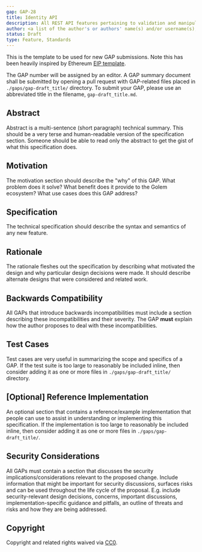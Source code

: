 ```yaml
---
gap: GAP-28
title: Identity API
description: All REST API features pertaining to validation and manipulation of identities and keys in Golem/Yagna.
author: <a list of the author's or authors' name(s) and/or username(s), or name(s) and email(s), e.g. (use with the parentheses or triangular brackets): FirstName LastName (@GitHubUsername), FirstName LastName <foo@bar.com>, FirstName (@GitHubUsername) and GitHubUsername (@GitHubUsername)>
status: Draft
type: Feature, Standards
---
```


This is the template to be used for new GAP submissions. Note this has been heavily inspired by Ethereum [EIP template](https://github.com/ethereum/EIPs/blob/master/eip-template.md).

The GAP number will be assigned by an editor. A GAP summary document shall be submitted by opening a pull request with GAP-related files placed in `./gaps/gap-draft_title/` directory. To submit your GAP, please use an abbreviated title in the filename, `gap-draft_title.md`.

## Abstract
Abstract is a multi-sentence (short paragraph) technical summary. This should be a very terse and human-readable version of the specification section. Someone should be able to read only the abstract to get the gist of what this specification does.

## Motivation
The motivation section should describe the "why" of this GAP. What problem does it solve? What benefit does it provide to the Golem ecosystem? What use cases does this GAP address?

## Specification
The technical specification should describe the syntax and semantics of any new feature. 

## Rationale
The rationale fleshes out the specification by describing what motivated the design and why particular design decisions were made. It should describe alternate designs that were considered and related work.

## Backwards Compatibility
All GAPs that introduce backwards incompatibilities must include a section describing these incompatibilities and their severity. The GAP **must** explain how the author proposes to deal with these incompatibilities.

## Test Cases
Test cases are very useful in summarizing the scope and specifics of a GAP.  If the test suite is too large to reasonably be included inline, then consider adding it as one or more files in `./gaps/gap-draft_title/` directory.

## [Optional] Reference Implementation
An optional section that contains a reference/example implementation that people can use to assist in understanding or implementing this specification.  If the implementation is too large to reasonably be included inline, then consider adding it as one or more files in `./gaps/gap-draft_title/`.

## Security Considerations
All GAPs must contain a section that discusses the security implications/considerations relevant to the proposed change. Include information that might be important for security discussions, surfaces risks and can be used throughout the life cycle of the proposal. E.g. include security-relevant design decisions, concerns, important discussions, implementation-specific guidance and pitfalls, an outline of threats and risks and how they are being addressed. 

## Copyright
Copyright and related rights waived via [CC0](https://creativecommons.org/publicdomain/zero/1.0/).
